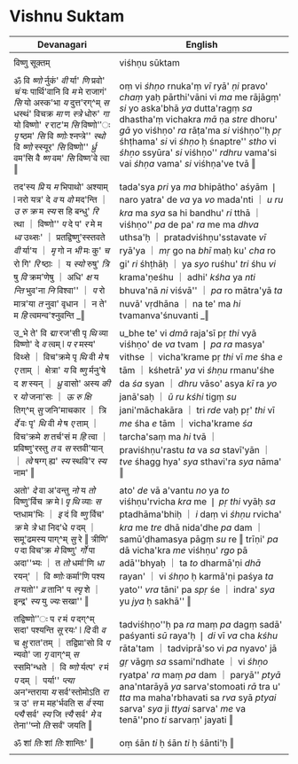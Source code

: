 # Vishnu Suktam

| Devanagari | English |
| ------ | ------ |
|  |  |
| विष्णु सूक्तम्   | viśhṇu sūktam   |
|  |  |
| ॐ वि _ष्णो_ र्नुकं' _वी_ र्या' _णि_ प्रवो' _चं_ यः पार्थि'वानि वि _म_ मे राजागं' _सि_ यो अस्क'भा _य_ दुत्त'रग्^म् _स_ धस्थं' विचक्र _मा_ ण _स्त्रे_ धोरु' _गा_ यो विष्णो' _र_ राट'म _सि_ विष्णो''ः _पृ_ ष्ठम' _सि_ वि _ष्णोः_ श्नप्त्रे'' _स्थो_ वि _ष्णो_ स्स्यूर' _सि_ विष्णो'' _र्ध्रु_ वम'सि वै _ष्ण_ वम' _सि_ विष्ण'वे त्वा ‖   | oṃ vi _śhṇo_ rnuka'ṃ _vī_ ryā' _ṇi_ pravo' _chaṃ_ yaḥ pārthi'vāni vi _ma_ me rājāgṃ' _si_ yo aska'bhā _ya_ dutta'ragṃ _sa_ dhastha'ṃ vichakra _mā_ ṇa _stre_ dhoru' _gā_ yo viśhṇo' _ra_ rāṭa'ma _si_ viśhṇo''ḥ _pṛ_ śhṭhama' _si_ vi _śhṇo_ ḥ śnaptre'' _stho_ vi _śhṇo_ ssyūra' _si_ viśhṇo'' _rdhru_ vama'si vai _śhṇa_ vama' _si_ viśhṇa've tvā ‖   |
|  |  |
| तद'स्य _प्रि_ य _म_ भिपाथो' अश्याम् ❘ नरो यत्र' दे _व_ य _वो_ मद'न्ति ｜ _उ_ _रु_ _क्र_ म _स्य_ स हि बन्धु' _रि_ त्था ｜ विष्णो'' _प_ दे प' _र_ मे म _ध्व_ उथ्सः' ｜ प्रतद्विष्णु'स्स्तवते _वी_ र्या'य ｜ _मृ_ गो न _भी_ मः कु' _च_ रो गि' _रि_ ष्ठाः ｜ य _स्यो_ रुषु' _त्रि_ षु _वि_ क्रम'णेषु ｜ अधि' _क्ष_ य _न्ति_ भुव'ना _नि_ विश्वा'' ｜ _प_ रो मात्र'या _त_ नुवा' वृधान ｜ न ते' म _हि_ त्वमन्व'श्नुवन्ति _‖   | tada'sya _pri_ ya _ma_ bhipātho' aśyām ❘ naro yatra' de _va_ ya _vo_ mada'nti ｜ _u_ _ru_ _kra_ ma _sya_ sa hi bandhu' _ri_ tthā ｜ viśhṇo'' _pa_ de pa' _ra_ me ma _dhva_ uthsa'ḥ ｜ pratadviśhṇu'sstavate _vī_ ryā'ya ｜ _mṛ_ go na _bhī_ maḥ ku' _cha_ ro gi' _ri_ śhṭhāḥ ｜ ya _syo_ ruśhu' _tri_ śhu _vi_ krama'ṇeśhu ｜ adhi' _kśha_ ya _nti_ bhuva'nā _ni_ viśvā'' ｜ _pa_ ro mātra'yā _ta_ nuvā' vṛdhāna ｜ na te' ma _hi_ tvamanva'śnuvanti _‖   |
|  |  |
| उ_भे ते' वि _द्मा_ रज'सी पृ _थि_ व्या विष्णो' दे _व_ त्वम् ❘ _प_ _र_ मस्य' विथ्से ｜ विच'क्रमे पृ _थि_ वी _मे_ ष _ए_ ताम् ｜ क्षेत्रा' _य_ वि _ष्णु_ र्मनु'षे द _श_ स्यन् ｜ _ध्रु_ वासो' अस्य _की_ र _यो_ जना'सः ｜ _ऊ_ _रु_ _क्षि_ तिग्^म् _सु_ जनि'माचकार ｜ त्रि _र्दे_ वः पृ' _थि_ वी _मे_ ष _ए_ ताम् ｜ विच'क्रमे _श_ तर्च'सं म _हि_ त्वा ｜ प्रविष्णु'रस्तु _त_ व _स_ स्तवी'यान् ｜ _त्वे_ षग्ग् ह्य' _स्य_ स्थवि'र _स्य_ नाम' ‖   | u_bhe te' vi _dmā_ raja'sī pṛ _thi_ vyā viśhṇo' de _va_ tvam ❘ _pa_ _ra_ masya' vithse ｜ vicha'krame pṛ _thi_ vī _me_ śha _e_ tām ｜ kśhetrā' _ya_ vi _śhṇu_ rmanu'śhe da _śa_ syan ｜ _dhru_ vāso' asya _kī_ ra _yo_ janā'saḥ ｜ _ū_ _ru_ _kśhi_ tigṃ _su_ jani'māchakāra ｜ tri _rde_ vaḥ pṛ' _thi_ vī _me_ śha _e_ tām ｜ vicha'krame _śa_ tarcha'saṃ ma _hi_ tvā ｜ praviśhṇu'rastu _ta_ va _sa_ stavī'yān ｜ _tve_ śhagg hya' _sya_ sthavi'ra _sya_ nāma' ‖   |
|  |  |
| अतो' _दे_ वा अ'वन्तु _नो_ य _तो_ विष्णु'र्विच _क्र_ मे ❘ _पृ_ _थि_ व्याः _स_ प्तधाम'भिः ｜ _इ_ दं वि _ष्णु_ र्विच' _क्र_ मे _त्रे_ धा निद'धे _प_ दम् ｜ समू'ढमस्य पाग्^म् _सु_ रे ‖ त्रीणि' _प_ दा विच'क्र _मे_ विष्णु' _र्गो_ पा अदा''भ्यः ｜ त _तो_ धर्मा'णि _धा_ रयन्' ｜ वि _ष्णोः_ कर्मा'णि पश्य _त_ यतो'' _व्र_ तानि' प _स्पृ_ शे ｜ इन्द्र' _स्य_ यु _ज्यः_ सखा'' ‖   | ato' _de_ vā a'vantu _no_ ya _to_ viśhṇu'rvicha _kra_ me ❘ _pṛ_ _thi_ vyāḥ _sa_ ptadhāma'bhiḥ ｜ _i_ daṃ vi _śhṇu_ rvicha' _kra_ me _tre_ dhā nida'dhe _pa_ dam ｜ samū'ḍhamasya pāgṃ _su_ re ‖ trīṇi' _pa_ dā vicha'kra _me_ viśhṇu' _rgo_ pā adā''bhyaḥ ｜ ta _to_ dharmā'ṇi _dhā_ rayan' ｜ vi _śhṇo_ ḥ karmā'ṇi paśya _ta_ yato'' _vra_ tāni' pa _spṛ_ śe ｜ indra' _sya_ yu _jya_ ḥ sakhā'' ‖   |
|  |  |
| तद्विष्णो''ः प _र_ मं _प_ दग्^म् सदा' पश्यन्ति _सू_ रयः' ❘ _दि_ वी _व_ च _क्षु_ रात'तम् ｜ तद्विप्रा'सो वि _प_ न्यवो' जा _गृ_ वाग्^म् _स_ स्समि'न्धते ｜ वि _ष्णो_ र्यत्प' _र_ मं _प_ दम् ｜ पर्या'' _प्त्या_ अन'न्तराया _य_ सर्व'स्तोमोऽति _रा_ त्र उ' _त्त_ म मह'र्भवति स _र्व_ स्या _प्त्यै_ सर्व' _स्य_ जि _त्त्यै_ सर्व' _मे_ व तेना''प्नो _ति_ सर्वं' जयति ‖   | tadviśhṇo''ḥ pa _ra_ maṃ _pa_ dagṃ sadā' paśyanti _sū_ raya'ḥ ❘ _di_ vī _va_ cha _kśhu_ rāta'tam ｜ tadviprā'so vi _pa_ nyavo' jā _gṛ_ vāgṃ _sa_ ssami'ndhate ｜ vi _śhṇo_ ryatpa' _ra_ maṃ _pa_ dam ｜ paryā'' _ptyā_ ana'ntarāyā _ya_ sarva'stomoati _rā_ tra u' _tta_ ma maha'rbhavati sa _rva_ syā _ptyai_ sarva' _sya_ ji _ttyai_ sarva' _me_ va tenā''pno _ti_ sarvaṃ' jayati ‖   |
|  |  |
| ॐ शां _तिः_ शां _तिः_ शान्तिः' ‖   | oṃ śān _ti_ ḥ śān _ti_ ḥ śānti'ḥ ‖   |
|  |  |
